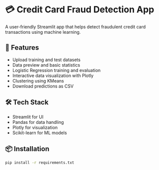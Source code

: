 # 💳 Credit Card Fraud Detection App

A user-friendly Streamlit app that helps detect fraudulent credit card transactions using machine learning.

## 🚀 Features

- Upload training and test datasets
- Data preview and basic statistics
- Logistic Regression training and evaluation
- Interactive data visualization with Plotly
- Clustering using KMeans
- Download predictions as CSV

## 🛠 Tech Stack

- Streamlit for UI
- Pandas for data handling
- Plotly for visualization
- Scikit-learn for ML models

## 📦 Installation

```bash
pip install -r requirements.txt
